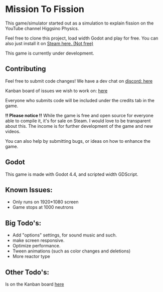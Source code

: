 # Mission To Fission
This game/simulator started out as a simulation to explain fission on the YouTube channel Higgsino Physics. 

Feel free to clone this project, load width Godot and play for free. You can also just install it on [Steam here. (Not free)](https://store.steampowered.com/app/3402730/Mission_To_Fission/)

This game is currently under development.

## Contributing 
Feel free to submit code changes! We have a dev chat on [discord: here](https://discord.gg/ZtZfFED4)

Kanban board of issues we wish to work on: [here](https://github.com/users/ReneTC/projects/4/views/1)

Everyone who submits code will be included under the credits tab in the game. 

**!! Please notice !!** While the game is free and open source for everyone able to compile it, it's for sale on Steam. I would love to be transparent about this. The income is for further development of the game and new videos. 

You can also help by submitting bugs, or ideas on how to enhance the game. 

## Godot 
This game is made with Godot 4.4, and scripted width GDScript.

## Known Issues: 
- Only runs on 1920*1080 screen
- Game stops at 1000 neutrons

## Big Todo's:
- Add "options" settings, for sound music and such.
- make screen responsive.
- Optimize performance.
- Tween animations (such as color changes and deletions)
- More reactor type

## Other Todo's:
Is on the Kanban board [here](https://github.com/users/ReneTC/projects/4/views/1)